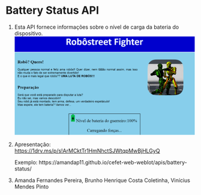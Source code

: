 # Battery Status API

1) Esta API fornece informações sobre o nível de carga da bateria do dispositivo.
   ![alt text](https://github.com/amandap11/cefet-web-weblot/blob/master/apis/battery-status/imagens/roboprint.PNG)

2) Apresentação: https://1drv.ms/p/s!ArMCktTr1HmNhctSJWtqpMwBjHLGyQ 
    <p>Exemplo: https://amandap11.github.io/cefet-web-weblot/apis/battery-status/</p>

3) Amanda Fernandes Pereira, Brunho Henrique Costa Coletinha, Vinícius Mendes Pinto
